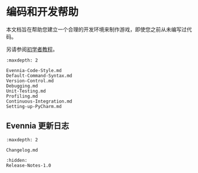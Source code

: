 # 编码和开发帮助

本文档旨在帮助您建立一个合理的开发环境来制作游戏，即使您之前从未编写过代码。

另请参阅[初学者教程](../Howtos/Beginner-Tutorial/Beginner-Tutorial-Overview.md)。

```{toctree}
:maxdepth: 2

Evennia-Code-Style.md
Default-Command-Syntax.md
Version-Control.md
Debugging.md
Unit-Testing.md
Profiling.md
Continuous-Integration.md
Setting-up-PyCharm.md
```

## Evennia 更新日志

```{toctree}
:maxdepth: 2

Changelog.md
```


```{toctree}
:hidden:
Release-Notes-1.0
```
